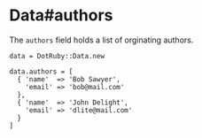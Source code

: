 # Data#authors

The `authors` field holds a list of orginating authors.

    data = DotRuby::Data.new

    data.authors = [
      { 'name'  => 'Bob Sawyer',
        'email' => 'bob@mail.com'
      },
      { 'name'  => 'John Delight',
        'email' => 'dlite@mail.com'
      }
    ]

